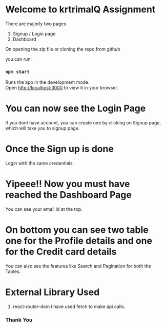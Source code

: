 # Welcome to krtrimaIQ Assignment

There are majorly two pages
1. Signup / Login page
2. Dashboard

On opening the zip file or cloning the repo from github

 you can run:

### `npm start`

Runs the app in the development mode.\
Open [http://localhost:3000](http://localhost:3000) to view it in your browser.

# You can now see the Login Page
If you dont have account, you can create one by clicking on Signup page, which will take you to signup page.

# Once the Sign up is done
Login with the same credentials.

# Yipeee!! Now you must have reached the Dashboard Page
You can see your email id at the top.

# On bottom you can see two table one for the Profile details and one for the Credit card details
You can also see the features like Search and Pagination for both the Tables.

# External Library Used
1. react-router-dom
 I have used fetch to make api calls.

### Thank You

